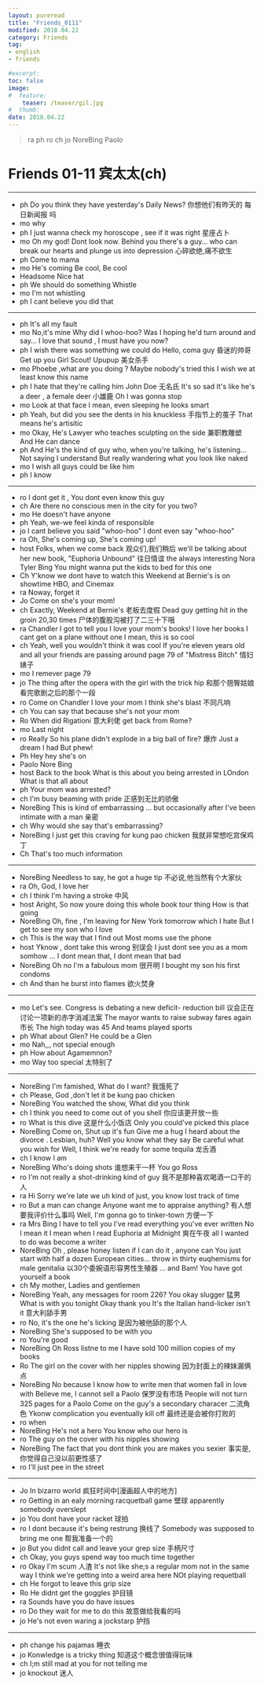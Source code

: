 ```yaml
---
layout: pureread
title: "Friends_0111"
modified: 2018.04.22
category: Friends
tag:
- english
- friends

#excerpt:
toc: false
image:
#  feature:
    teaser: /teaser/gil.jpg
#  thumb:
date: 2018.04.22
---
```

> ra ph  ro ch jo NoreBing Paolo



# Friends 01-11 宾太太(ch)



------

- ph Do you think they have yesterday's Daily News? 你想他们有昨天的 每日新闻报 吗
- mo why
- ph I just wanna check my horoscope , see if it was right 星座占卜
- mo Oh my god! Dont look now. Behind you there's a guy… who can break our hearts and plunge us into depression 心碎欲绝,痛不欲生
- ph Come to mama
- mo He's coming Be cool, Be cool 
- Headsome Nice hat
- ph We should do something Whistle 
- mo I'm not whistling
- ph I cant believe you did that

------

- ph It's all my fault
- mo No,it's mine Why did I whoo-hoo? Was I hoping he'd turn around and say… I love that sound , I must have you now?
- ph I wish there was something we could do  Hello, coma guy 昏迷的帅哥 Get up you Girl Scout! Upupup 美女杀手
- mo Phoebe ,what are you doing ? Maybe nobody's tried this I wish we at least know this name
- ph I hate that they're calling him John Doe 无名氏 It's so sad It's like he's a deer , a female deer 小雄鹿 Oh I was gonna stop
- mo Look at that face I mean, even sleeping he looks smart 
- ph Yeah, but did you see the dents in his knuckless 手指节上的茧子 That means he's artisitic
- mo Okay, He's Lawyer who teaches sculpting on the side 兼职教雕塑 And He can dance
- ph And He's the kind of guy who, when you're talking, he's listening… Not saying I understand But really wandering what you look like naked
- mo I wish all guys could be like him
- ph I know

------

- ro I dont get it , You dont even know this guy
- ch Are there no conscious men in the city for you two?
- mo He doesn't have anyone
- ph Yeah, we-we feel kinda of responsible
- jo I cant believe you said "whoo-hoo" I dont even say "whoo-hoo"
- ra Oh, She's coming up, She's coming up!
- host Folks, when we come back  观众们,我们稍后 we'll be talking about her new book, "Euphoria Unbound" 往日情谊 the always interesting Nora Tyler Bing You might wanna put the kids to bed for this one
- Ch Y'know we dont have to watch this Weekend at Bernie's is on  showtime HBO, and Cinemax 
- ra Noway, forget it 
- Jo Come on she's your mom!
- ch Exactly, Weekend at Bernie's 老板去度假 Dead guy getting hit in the groin 20,30 times 尸体的腹股沟被打了二三十下哦
- ra Chandler I got to tell you  I love your mom's books! I love her books I cant get on a plane without one I mean, this is so cool
- ch Yeah, well you wouldn't think it was cool If you're eleven years old and all your friends are passing around page 79 of "Mistress Bitch" 情妇婊子
- mo I remever page 79
- jo The thing after the opera with the girl with the trick hip 和那个翘臀姑娘看完歌剧之后的那个一段
- ro Come on Chandler I love your mom I think she's blast 不同凡响
- ch You can say that because she's not your mom
- Ro When did Rigationi 意大利佬 get back from Rome?
- mo Last night
- ro Really So his plane didn't explode in a big ball of fire? 爆炸 Just a dream I had But phew!
- Ph Hey hey she's on
- Paolo Nore Bing
- host  Back to the book What is this about you being arrested in LOndon What is that all about 
- ph Your mom was arrested?
- ch I'm busy beaming with pride 正感到无比的骄傲
- NoreBing This is kind of embarrassing … but occasionally after I've been intimate with a man 亲密
- ch Why would she say that's embarrassing?
- NoreBing I just get this craving for kung pao chicken 我就非常想吃宫保鸡丁
- Ch That's too much information

------

- NoreBing Needless to say, he got a huge tip 不必说,他当然有个大家伙
- ra Oh, God, I love her
- ch I think I'm having a stroke  中风
- host Aright, So now youre doing this whole book tour thing How is that going
- NoreBing Oh, fine , I'm leaving for New York tomorrow which I hate But I get to see my son who I love
- ch This is the way that I find out  Most moms use the phone
- host Yknow , dont take this wrong  别误会 I just dont see you as a mom somhow … I dont mean that, I dont mean that bad
- NoreBing Oh no I'm a fabulous mom 很开明 I bought my son his first condoms
- ch And than he burst into flames 欲火焚身

------

- mo Let's see. Congress is debating a new deficit- reduction bill 议会正在讨论一项新的赤字消减法案 The mayor wants to raise subway fares again 市长 The high today was 45 And teams played sports
- ph What about Glen? He could be a Glen
- mo Nah,,, not special enough
- ph How about Agamemnon?
- mo Way too special 太特别了

------

- NoreBing I'm famished, What do I want? 我饿死了
- ch Please, God ,don't let it be kung pao chicken
- NoreBing You watched the show, What did you think
- ch I think you need to come out of you shell 你应该更开放一些
- ro What is this dive 这是什么小饭店 Only you could've picked this place
- NoreBing Come on, Shut up it's fun Give me a hug I heard about the divorce . Lesbian, huh? Well you know what they say Be careful what you wish for Well, I think we're ready for some tequila 龙舌酒
- ch I know I am
- NoreBing Who's doing shots 谁想来干一杯 You go Ross
- ro I'm not really a shot-drinking kind of guy 我不是那种喜欢喝酒一口干的人
- ra Hi Sorry we're late we uh kind of just, you know lost track of time
- ro But a man can change Anyone want me to appraise anything? 有人想要我评价什么事吗 Well, I'm gonna go to tinker-town 方便一下
- ra Mrs Bing I have to tell you I've read everything you've ever written No I mean it I mean when I read Euphoria at Midnight 爽在午夜 all I wanted to do was become a writer
- NoreBing Oh , please honey listen if I can do it , anyone can You just start with half a dozen European cities… throw in thirty euqhemisms for male genitalia 以30个委婉语形容男性生殖器 … and Bam! You have got yourself a book
- ch My mother, Ladies and gentlemen
- NoreBing Yeah, any messages for room 226? You okay slugger 猛男  What is with you tonight Okay thank you It's the Italian hand-licker isn't it 意大利舔手男
- ro No, it's the one he's licking 是因为被他舔的那个人
- NoreBing She's supposed to be with you
- ro You're good
- NoreBing Oh Ross listne to me I have sold 100 million copies of my books
- Ro The girl on the cover with her nipples showing 因为封面上的辣妹漏俩点
- NoreBing No because I know how to write men that women fall in love with Believe me, I cannot sell a Paolo 保罗没有市场 People will not turn 325 pages for a Paolo Come on the guy's a secondary characer 二流角色 Ykonw complication you eventually kill off 最终还是会被你打败的
- ro when
- NoreBing He's not a hero You know who our hero is
- ro The guy on the cover with his nipples showing 
- NoreBing The fact that you dont think you are makes you sexier 事实是,你觉得自己没以前更性感了
- ro I'll just pee in the street

------

- Jo In bizarro world 疯狂时间中[漫画超人中的地方]
- ro Getting in an ealy morning racquetball game 壁球 apparently somebody overslept 
- jo You dont have your racket 球拍
- ro I dont because it's being restrung 换线了 Somebody was supposed to bring me one 帮我准备一个的
- jo But you didnt call and leave your grep size 手柄尺寸
- ch Okay, you guys spend way too much time together 
- ro Okay I'm scum 人渣 It's not like she;s a regular mom not in the same way I think we're getting into a weird area here NOt playing requetball
- ch He forgot to leave this grip size
- Ro He didnt get the goggles 护目镜
- ra Sounds have you do have issues
- ro Do they wait for me to do this 故意做给我看的吗
- jo He's not even waring a jockstarp 护挡

------

- ph change his pajamas 睡衣 
- jo Konwledge is a tricky thing 知道这个概念很值得玩味
- ch I;m still mad at you for not telling me 
- jo knockout 迷人